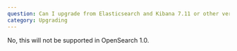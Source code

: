```yaml
---
question: Can I upgrade from Elasticsearch and Kibana 7.11 or other versions released after the fork?
category: Upgrading
---
```

No, this will not be supported in OpenSearch 1.0.
